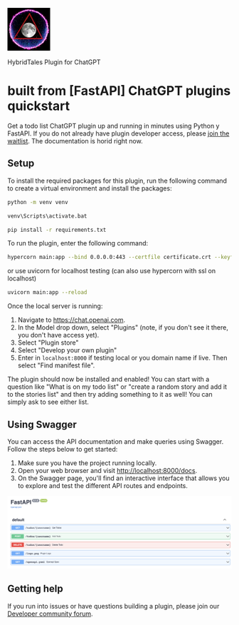 ![image info](./logo.png)

HybridTales Plugin for ChatGPT
# built from [FastAPI] ChatGPT plugins quickstart

Get a todo list ChatGPT plugin up and running in minutes using Python y FastAPI. If you do not already have plugin developer access, please [join the waitlist](https://openai.com/waitlist/plugins). The documentation is horid right now.

## Setup

To install the required packages for this plugin, run the following command to create a virtual environment and install the packages:

```bash
python -m venv venv
```
```bash
venv\Scripts\activate.bat
```
```bash
pip install -r requirements.txt
```

To run the plugin, enter the following command:
```bash
hypercorn main:app --bind 0.0.0.0:443 --certfile certificate.crt --keyfile private.key --log-level debug
```

or use uvicorn for localhost testing (can also use hypercorn with ssl on localhost)

```bash
uvicorn main:app --reload
```

Once the local server is running:

1. Navigate to https://chat.openai.com. 
2. In the Model drop down, select "Plugins" (note, if you don't see it there, you don't have access yet).
3. Select "Plugin store"
4. Select "Develop your own plugin"
5. Enter in `localhost:8000` if testing local or you domain name if live. Then select "Find manifest file".

The plugin should now be installed and enabled! You can start with a question like "What is on my todo list" or "create a random story and add it to the stories list" and then try adding something to it as well! You can simply ask to see either list.

## Using Swagger

You can access the API documentation and make queries using Swagger. Follow the steps below to get started:

1. Make sure you have the project running locally.
2. Open your web browser and visit [http://localhost:8000/docs](http://localhost:8000/docs).
3. On the Swagger page, you'll find an interactive interface that allows you to explore and test the different API routes and endpoints.

![image info](./swagger.png)

## Getting help

If you run into issues or have questions building a plugin, please join our [Developer community forum](https://community.openai.com/c/chat-plugins/20).

